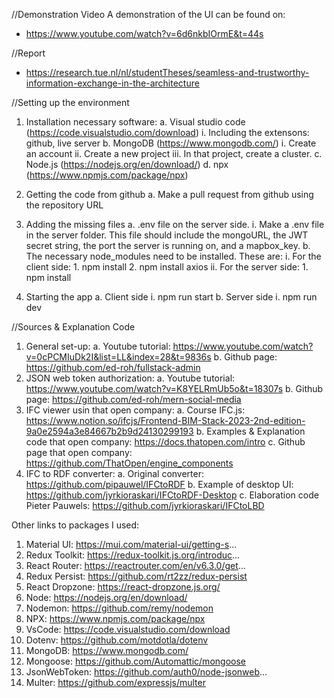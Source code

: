 //Demonstration Video
A demonstration of the UI can be found on:
* https://www.youtube.com/watch?v=6d6nkbIOrmE&t=44s

//Report
* https://research.tue.nl/nl/studentTheses/seamless-and-trustworthy-information-exchange-in-the-architecture


//Setting up the environment
1.	Installation necessary software:
    a.	Visual studio code (https://code.visualstudio.com/download)
        i.	Including the extensons: github, live server
    b.	MongoDB (https://www.mongodb.com/)
        i.	Create an account
        ii.	Create a new project
        iii.	In that project, create a cluster.
    c.	Node.js (https://nodejs.org/en/download/)
    d.	npx (https://www.npmjs.com/package/npx)
  	
2.	Getting the code from github
    a.	Make a pull request from github using the repository URL

   
3. Adding the missing files
    a.	.env file on the server side. 
        i.	Make a .env file in the server folder. This file should include the mongoURL, the JWT secret string, the port the server is running on, and a mapbox_key. 
    b.	The necessary node_modules need to be installed. These are:
        i.	For the client side:
            1.	npm install
            2.	npm install axios
        ii.	For the server side:
            1.	npm install
   
4.	Starting the app
    a.	Client side
        i.	npm run start
    b.	Server side
        i.	npm run dev



//Sources & Explanation Code
1. General set-up: 
    a. Youtube tutorial: https://www.youtube.com/watch?v=0cPCMIuDk2I&list=LL&index=28&t=9836s
    b. Github page: https://github.com/ed-roh/fullstack-admin
2. JSON web token authorization: 
    a. Youtube tutorial: https://www.youtube.com/watch?v=K8YELRmUb5o&t=18307s
    b. Github page: https://github.com/ed-roh/mern-social-media
3. IFC viewer usin that open company:
    a. Course IFC.js: https://www.notion.so/ifcjs/Frontend-BIM-Stack-2023-2nd-edition-9a0e2594a3e84667b2b9d24130299193
    b. Examples & Explanation code that open company: https://docs.thatopen.com/intro
    c. Github page that open company: https://github.com/ThatOpen/engine_components
4. IFC to RDF converter:
    a. Original converter: https://github.com/pipauwel/IFCtoRDF
    b. Example of desktop UI: https://github.com/jyrkioraskari/IFCtoRDF-Desktop
    c. Elaboration code Pieter Pauwels: https://github.com/jyrkioraskari/IFCtoLBD


Other links to packages I used:
1. Material UI: https://mui.com/material-ui/getting-s...
2. Redux Toolkit: https://redux-toolkit.js.org/introduc...
3. React Router: https://reactrouter.com/en/v6.3.0/get...
4. Redux Persist: https://github.com/rt2zz/redux-persist
5. React Dropzone: https://react-dropzone.js.org/
6. Node: https://nodejs.org/en/download/
7. Nodemon: https://github.com/remy/nodemon
8. NPX: https://www.npmjs.com/package/npx
9. VsCode: https://code.visualstudio.com/download
10. Dotenv: https://github.com/motdotla/dotenv
11. MongoDB: https://www.mongodb.com/
12. Mongoose: https://github.com/Automattic/mongoose
13. JsonWebToken: https://github.com/auth0/node-jsonweb...
14. Multer: https://github.com/expressjs/multer
    
